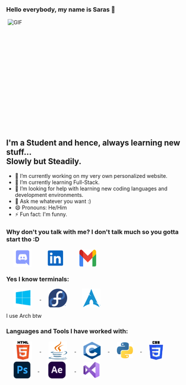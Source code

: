 ### Hello everybody, my name is Saras 👋

 <img align="right" alt="GIF" src="https://camo.githubusercontent.com/5ddf73ad3a205111cf8c686f687fc216c2946a75005718c8da5b837ad9de78c9/68747470733a2f2f7468756d62732e6766796361742e636f6d2f4576696c4e657874446576696c666973682d736d616c6c2e676966" width="500" height="320" />

## I'm a Student and hence, always learning new stuff...<br>Slowly but Steadily.

- 🔭 I’m currently working on my very own personalized website.
- 🌱 I’m currently learning Full-Stack.
- 🤔 I’m looking for help with learning new coding languages and development environments.
- 💬 Ask me whatever you want :)
- 😄 Pronouns: He/Him
- ⚡ Fun fact: I'm funny.

### Why don't you talk with me? I don't talk much so you gotta start tho :D
<a href="https://discordapp.com/users/585048253720952834" target="blank"><img hspace ="20" align="center" src="https://github.com/BabaYaga1001/BabaYaga1001/blob/main/Assets/discord.svg" alt="Discord" height="48" width="48" /></a>
<a href="https://www.linkedin.com/in/saras-kumar-682a0726b" target="blank"><img hspace ="20" align="center" src="https://github.com/BabaYaga1001/BabaYaga1001/blob/main/Assets/linkedin.svg" alt="Linkedin" height="41" width="41" /></a>
<a href="https://www.babayaga.4562@gmail.com" target="blank"><img hspace ="20" align="center" src="https://github.com/BabaYaga1001/BabaYaga1001/blob/main/Assets/Gmail.svg" alt="Gmail" height="45" width="45" /></a>

### Yes I know terminals:
<a href="https://www.microsoft.com/en-us/windows" target="_blank"> <img hspace ="20" align="center" src="https://github.com/FireDrop6000/FireDrop6000/blob/main/Assets/win.png" alt="Windows" width="50" height="50"/> </a>
<a href="https://fedoraproject.org/" target="_blank"> <img hspace ="20" align="center" src="https://github.com/BabaYaga1001/BabaYaga1001/blob/main/Assets/fedora.png" alt="Fedora" width="50" height="50"/></a><a href="https://archlinux.org/" target="_blank"><img hspace ="20" align="center" src="https://github.com/FireDrop6000/FireDrop6000/blob/main/Assets/arch.png" alt="Arch Linux" width="50" height="50"/> </a>
<p>I use Arch btw</p>

### Languages and Tools I have worked with:
<a href="https://html.spec.whatwg.org/" target="_blank"> <img hspace ="20" align="center" src="https://github.com/BabaYaga1001/BabaYaga1001/blob/main/Assets/html.png" alt="HTML" width="50" height="50"/> </a>
<a href="https://java.com/en/" target="_blank"> <img hspace ="20" align="center" src="https://github.com/BabaYaga1001/BabaYaga1001/blob/main/Assets/java-seeklogo.com.svg" alt="Java" width="50" height="50"/> </a>
<a href="https://www.open-std.org/jtc1/sc22/wg14/" target="_blank"> <img hspace ="20" align="center" src="https://github.com/BabaYaga1001/BabaYaga1001/blob/main/Assets/C.svg" alt="C" width="46" height="46"/> </a>
<a href="https://www.python.org" target="_blank"> <img hspace ="20" align="center" src="https://github.com/BabaYaga1001/BabaYaga1001/blob/main/Assets/Python.svg" alt="Python" width="43" height="43"/> </a>
<a href="https://www.w3.org/TR/CSS/#css" target="_blank"> <img hspace ="20" align="center" src="https://github.com/BabaYaga1001/BabaYaga1001/blob/main/Assets/css.png" alt="CSS" width="37" height="50"/> </a>
<a href="https://www.adobe.com/in/products/photoshop.html" target="_blank"> <img hspace ="20" align="center" src="https://github.com/BabaYaga1001/BabaYaga1001/blob/main/Assets/Adobe_Photoshop_CC.svg" alt="Photoshop CC" width="45" height="45"/> </a>
<a href="https://www.adobe.com/in/products/aftereffects.html" target="_blank"> <img hspace ="20" align="center" src="https://github.com/BabaYaga1001/BabaYaga1001/blob/main/Assets/ae.png" alt="After Effects" width="55" height="55"/> </a>
<a href="https://visualstudio.microsoft.com" target="_blank"> <img hspace ="20" align="center" src="https://github.com/BabaYaga1001/BabaYaga1001/blob/main/Assets/Visual_Studio.svg" alt="Visual Studio" width="43" height="43"/> </a>
